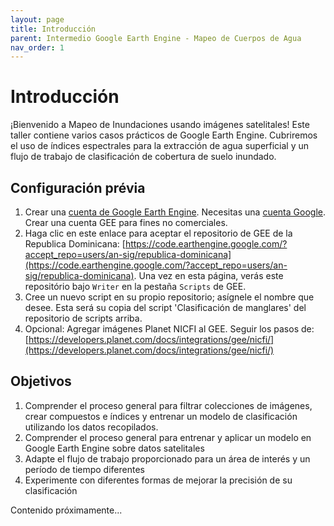 ```yaml
---
layout: page
title: Introducción
parent: Intermedio Google Earth Engine - Mapeo de Cuerpos de Agua
nav_order: 1
---
```


# Introducción

¡Bienvenido a Mapeo de Inundaciones usando imágenes satelitales! Este taller contiene varios casos prácticos de Google Earth Engine. Cubriremos el uso de índices espectrales para la extracción de agua superficial y un flujo de trabajo de clasificación de cobertura de suelo inundado.

## Configuración prévia

1. Crear una [cuenta de Google Earth Engine](https://code.earthengine.google.com/register). Necesitas una [cuenta Google](https://accounts.google.com/signup). Crear una cuenta GEE para fines no comerciales.
2. Haga clic en este enlace para aceptar el repositorio de GEE de la Republica Dominicana: [https://code.earthengine.google.com/?accept_repo=users/an-sig/republica-dominicana](https://code.earthengine.google.com/?accept_repo=users/an-sig/republica-dominicana). Una vez en esta página, verás este repositório bajo `Writer` en la pestaña `Scripts` de GEE.
3. Cree un nuevo script en su propio repositorio; asígnele el nombre que desee. Esta será su copia del script 'Clasificación de manglares' del repositorio de scripts arriba.
4. Opcional: Agregar imágenes Planet NICFI al GEE. Seguir los pasos de: [https://developers.planet.com/docs/integrations/gee/nicfi/](https://developers.planet.com/docs/integrations/gee/nicfi/)


## Objetivos

1. Comprender el proceso general para filtrar colecciones de imágenes, crear compuestos e índices y entrenar un modelo de clasificación utilizando los datos recopilados.
2. Comprender el proceso general para entrenar y aplicar un modelo en Google Earth Engine sobre datos satelitales
3. Adapte el flujo de trabajo proporcionado para un área de interés y un período de tiempo diferentes
4. Experimente con diferentes formas de mejorar la precisión de su clasificación

Contenido próximamente...
